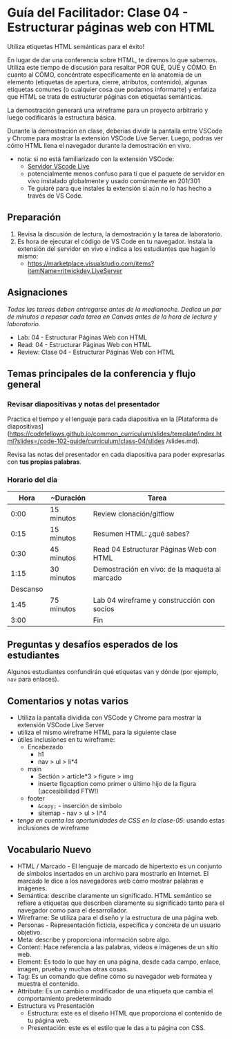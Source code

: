 # Guía del Facilitador: Clase 04 - Estructurar páginas web con HTML

Utiliza etiquetas HTML semánticas para el éxito!

En lugar de dar una conferencia sobre HTML, te diremos lo que sabemos. Utiliza este tiempo de discusión para resaltar POR QUÉ, QUÉ y CÓMO. En cuanto al CÓMO, concéntrate específicamente en la anatomía de un elemento (etiquetas de apertura, cierre, atributos, contenido), algunas etiquetas comunes (o cualquier cosa que podamos informarte) y enfatiza que HTML se trata de estructurar páginas con etiquetas semánticas.

La demostración generará una wireframe para un proyecto arbitrario y luego codificarás la estructura básica.

Durante la demostración en clase, deberías dividir la pantalla entre VSCode y Chrome para mostrar la extensión VSCode Live Server. Luego, podras ver cómo HTML llena el navegador durante la demostración en vivo.

- nota: si no está familiarizado con la extensión VSCode:
   - [Servidor VScode Live](https://marketplace.visualstudio.com/items?itemName=ritwickdey.LiveServer)
   - potencialmente menos confuso para tí que el paquete de servidor en vivo instalado globalmente y usado comúnmente en 201/301
   - Te guiaré para que instales la extensión si aún no lo has hecho a través de VS Code.

## Preparación

1. Revisa la discusión de lectura, la demostración y la tarea de laboratorio.
1. Es hora de ejecutar el código de VS Code en tu navegador. Instala la extensión del servidor en vivo e indica a los estudiantes que hagan lo mismo:
     - <https://marketplace.visualstudio.com/items?itemName=ritwickdey.LiveServer>

## Asignaciones

*Todas las tareas deben entregarse antes de la medianoche. Dedica un par de minutos a repasar cada tarea en Canvas antes de la hora de lectura y laboratorio.*

- Lab: 04 - Estructurar Páginas Web con HTML
- Read: 04 - Estructurar Páginas Web con HTML
- Review: Clase 04 - Estructurar Páginas Web con HTML

## Temas principales de la conferencia y flujo general

### Revisar diapositivas y notas del presentador

Practica el tiempo y el lenguaje para cada diapositiva en la [Plataforma de diapositivas] (https://codefellows.github.io/common_curriculum/slides/template/index.html?slides=/code-102-guide/curriculum/class-04/slides /slides.md).

Revisa las notas del presentador en cada diapositiva para poder expresarlas con **tus propias palabras**.

### Horario del día

| Hora | ~Duración| Tarea |
|--- |--- |--- |
| 0:00 | 15 minutos | Review clonación/gitflow |
| 0:15 | 15 minutos | Resumen HTML: ¿qué sabes? |
| 0:30 | 45 minutos | Read 04 Estructurar Páginas Web con HTML |
| 1:15 | 30 minutos | Demostración en vivo: de la maqueta al marcado |
| Descanso | | |
| 1:45 | 75 minutos | Lab 04 wireframe y construcción con socios|
| 3:00 | | Fin |

## Preguntas y desafíos esperados de los estudiantes

Algunos estudiantes confundirán qué etiquetas van y dónde (por ejemplo, `nav` para enlaces).

## Comentarios y notas varios

- Utiliza la pantalla dividida con VSCode y Chrome para mostrar la extensión VSCode Live Server
- utiliza el mismo wireframe HTML para la siguiente clase
- útiles inclusiones en tu wireframe:
   - Encabezado
     - h1
     - nav > ul > li*4
   - main
     - Sectión > article*3 > figure > img
     - inserte figcaption como primer o último hijo de la figura (¡accesibilidad FTW!)
   - footer
     - `&copy;` - inserción de símbolo
     - sitemap - nav > ul > li*4
- *tenga en cuenta las oportunidades de CSS en la clase-05*: usando estas inclusiones de wireframe

## Vocabulario Nuevo

- HTML / Marcado - El lenguaje de marcado de hipertexto es un conjunto de símbolos insertados en un archivo para mostrarlo en Internet. El marcado le dice a los navegadores web cómo mostrar palabras e imágenes.
- Semántica: describe claramente un significado. HTML semántico se refiere a etiquetas que describen claramente su significado tanto para el navegador como para el desarrollador.
- Wireframe: Se utiliza para el diseño y la estructura de una página web.
- Personas - Representación ficticia, específica y concreta de un usuario objetivo.
- Meta: describe y proporciona información sobre algo.
- Content: Hace referencia a las palabras, videos e imágenes de un sitio web.
- Element: Es todo lo que hay en una página, desde cada campo, enlace, imagen, prueba y muchas otras cosas.
- Tag: Es un comando que define cómo su navegador web formatea y muestra el contenido.
- Attribute: Es un cambio o modificador de una etiqueta que cambia el comportamiento predeterminado
- Estructura vs Presentación
   - Estructura: este es el diseño HTML que proporciona el contenido de tu página web.
   - Presentación: este es el estilo que le das a tu página con CSS.
